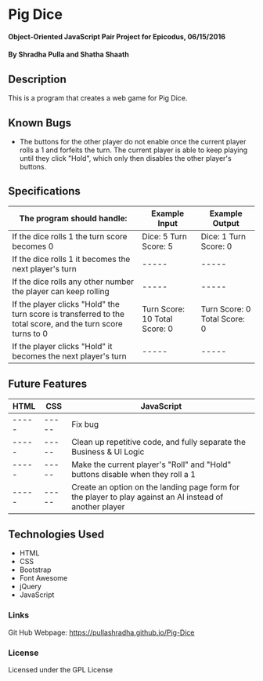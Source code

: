 # Pig Dice

#### Object-Oriented JavaScript Pair Project for Epicodus, 06/15/2016

#### By Shradha Pulla and Shatha Shaath

## Description

This is a program that creates a web game for Pig Dice.

## Known Bugs

* The buttons for the other player do not enable once the current player rolls a 1 and forfeits the turn. The current player is able to keep playing until they click "Hold", which only then disables the other player's buttons.

## Specifications

The program should handle: | Example Input | Example Output
----- | ----- | -----
If the dice rolls 1 the turn score becomes 0 | Dice: 5 Turn Score: 5 | Dice: 1 Turn Score: 0
If the dice rolls 1 it becomes the next player's turn | ----- | -----
If the dice rolls any other number the player can keep rolling | ----- | -----
If the player clicks "Hold" the turn score is transferred to the total score, and the turn score turns to 0 | Turn Score: 10 Total Score: 0  | Turn Score: 0 Total Score: 0
If the player clicks "Hold" it becomes the next player's turn | ----- | -----

## Future Features

HTML | CSS | JavaScript
----- | ----- | -----
----- | ----- | Fix bug
----- | ----- | Clean up repetitive code, and fully separate the Business & UI Logic
----- | ----- | Make the current player's "Roll" and "Hold" buttons disable when they roll a 1
----- | ----- | Create an option on the landing page form for the player to play against an AI instead of another player

## Technologies Used

* HTML
* CSS
* Bootstrap
* Font Awesome
* jQuery
* JavaScript

### Links

Git Hub Webpage: https://pullashradha.github.io/Pig-Dice

### License

Licensed under the GPL License
